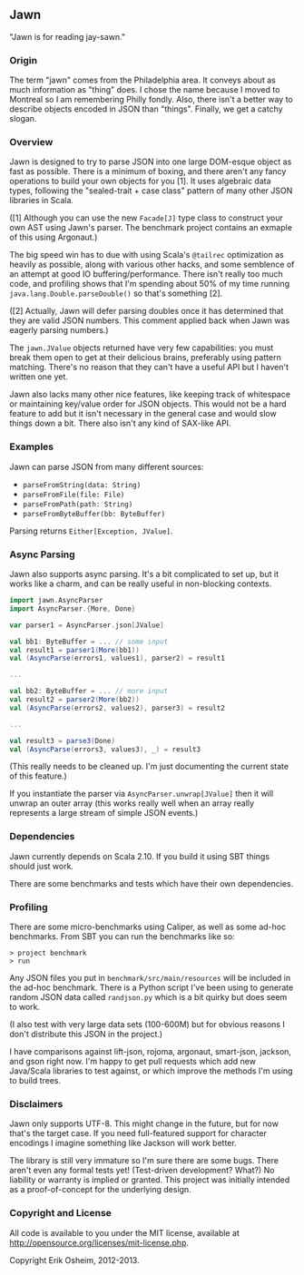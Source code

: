 ## Jawn

"Jawn is for reading jay-sawn."

### Origin

The term "jawn" comes from the Philadelphia area. It conveys about as much
information as "thing" does. I chose the name because I moved to Montreal so I
am remembering Philly fondly. Also, there isn't a better way to describe
objects encoded in JSON than "things". Finally, we get a catchy slogan.

### Overview

Jawn is designed to try to parse JSON into one large DOM-esque object
as fast as possible. There is a minimum of boxing, and there aren't
any fancy operations to build your own objects for you [1]. It uses
algebraic data types, following the "sealed-trait + case class"
pattern of many other JSON libraries in Scala.

([1] Although you can use the new `Facade[J]` type class to construct
your own AST using Jawn's parser. The benchmark project contains an
exmaple of this using Argonaut.)

The big speed win has to due with using Scala's `@tailrec`
optimization as heavily as possible, along with various other hacks,
and some semblence of an attempt at good IO
buffering/performance. There isn't really too much code, and profiling
shows that I'm spending about 50% of my time running
`java.lang.Double.parseDouble()` so that's something [2].

([2] Actually, Jawn will defer parsing doubles once it has determined
that they are valid JSON numbers. This comment applied back when Jawn
was eagerly parsing numbers.)

The `jawn.JValue` objects returned have very few capabilities: you
must break them open to get at their delicious brains, preferably
using pattern matching.  There's no reason that they can't have a
useful API but I haven't written one yet.

Jawn also lacks many other nice features, like keeping track of
whitespace or maintaining key/value order for JSON objects. This would
not be a hard feature to add but it isn't necessary in the general
case and would slow things down a bit. There also isn't any kind of
SAX-like API.

### Examples

Jawn can parse JSON from many different sources:

 * `parseFromString(data: String)`
 * `parseFromFile(file: File)`
 * `parseFromPath(path: String)`
 * `parseFromByteBuffer(bb: ByteBuffer)`

Parsing returns `Either[Exception, JValue]`.

### Async Parsing

Jawn also supports async parsing. It's a bit complicated to set up,
but it works like a charm, and can be really useful in non-blocking
contexts.

```scala
import jawn.AsyncParser
import AsyncParser.{More, Done}

var parser1 = AsyncParser.json[JValue]

val bb1: ByteBuffer = ... // some input
val result1 = parser1(More(bb1))
val (AsyncParse(errors1, values1), parser2) = result1

...

val bb2: ByteBuffer = ... // more input
val result2 = parser2(More(bb2))
val (AsyncParse(errors2, values2), parser3) = result2

...

val result3 = parse3(Done)
val (AsyncParse(errors3, values3), _) = result3
```

(This really needs to be cleaned up. I'm just documenting the current
state of this feature.)

If you instantiate the parser via `AsyncParser.unwrap[JValue]` then it
will unwrap an outer array (this works really well when an array
really represents a large stream of simple JSON events.)

### Dependencies

Jawn currently depends on Scala 2.10. If you build it using SBT things
should just work.

There are some benchmarks and tests which have their own dependencies.

### Profiling

There are some micro-benchmarks using Caliper, as well as some ad-hoc
benchmarks. From SBT you can run the benchmarks like so:

```
> project benchmark
> run
```

Any JSON files you put in `benchmark/src/main/resources` will be
included in the ad-hoc benchmark. There is a Python script I've been
using to generate random JSON data called `randjson.py` which is a bit
quirky but does seem to work.

(I also test with very large data sets (100-600M) but for obvious
reasons I don't distribute this JSON in the project.)

I have comparisons against lift-json, rojoma, argonaut, smart-json,
jackson, and gson right now. I'm happy to get pull requests which add
new Java/Scala libraries to test against, or which improve the methods
I'm using to build trees.

### Disclaimers

Jawn only supports UTF-8. This might change in the future, but for now that's
the target case. If you need full-featured support for character encodings I
imagine something like Jackson will work better.

The library is still very immature so I'm sure there are some bugs. There
aren't even any formal tests yet! (Test-driven development? What?) No
liability or warranty is implied or granted. This project was initially
intended as a proof-of-concept for the underlying design.

### Copyright and License

All code is available to you under the MIT license, available at
http://opensource.org/licenses/mit-license.php.

Copyright Erik Osheim, 2012-2013.
